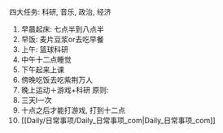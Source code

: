  四大任务: 科研, 音乐, 政治, 经济
 1. 早晨起床: 七点半到八点半
 2. 早饭: 麦片豆浆or去吃早餐
 3. 上午: 篮球科研
 4. 中午十二点睡觉
 5. 下午起来上课
 6. 傍晚吃饭去吃紫荆万人
 7. 晚上运动＋游戏+科研
原则:
1. 三天l一次
2. 十点之后才能打游戏, 打到十二点
3. [[Daily/日常事项/Daily_日常事项_com|Daily_日常事项_com]]